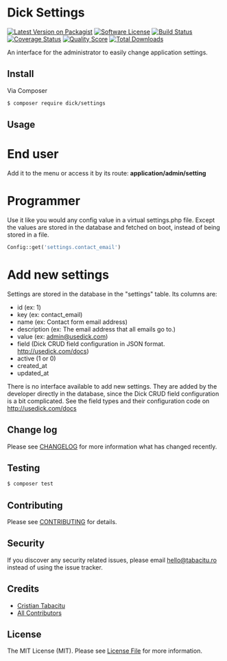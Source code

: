 # Dick Settings

[![Latest Version on Packagist][ico-version]][link-packagist]
[![Software License][ico-license]](LICENSE.md)
[![Build Status][ico-travis]][link-travis]
[![Coverage Status][ico-scrutinizer]][link-scrutinizer]
[![Quality Score][ico-code-quality]][link-code-quality]
[![Total Downloads][ico-downloads]][link-downloads]

An interface for the administrator to easily change application settings.

## Install

Via Composer

``` bash
$ composer require dick/settings
```

## Usage

# End user
Add it to the menu or access it by its route: **application/admin/setting**

# Programmer
Use it like you would any config value in a virtual settings.php file. Except the values are stored in the database and fetched on boot, instead of being stored in a file.

``` php
Config::get('settings.contact_email')
```

# Add new settings

Settings are stored in the database in the "settings" table. Its columns are:
- id (ex: 1)
- key (ex: contact_email)
- name (ex: Contact form email address)
- description (ex: The email address that all emails go to.)
- value (ex: admin@usedick.com)
- field (Dick CRUD field configuration in JSON format. http://usedick.com/docs)
- active (1 or 0)
- created_at
- updated_at

There is no interface available to add new settings. They are added by the developer directly in the database, since the Dick CRUD field configuration is a bit complicated. See the field types and their configuration code on http://usedick.com/docs

## Change log

Please see [CHANGELOG](CHANGELOG.md) for more information what has changed recently.

## Testing

``` bash
$ composer test
```

## Contributing

Please see [CONTRIBUTING](CONTRIBUTING.md) for details.

## Security

If you discover any security related issues, please email hello@tabacitu.ro instead of using the issue tracker.

## Credits

- [Cristian Tabacitu][link-author]
- [All Contributors][link-contributors]

## License

The MIT License (MIT). Please see [License File](LICENSE.md) for more information.

[ico-version]: https://img.shields.io/packagist/v/dick/settings.svg?style=flat-square
[ico-license]: https://img.shields.io/badge/license-MIT-brightgreen.svg?style=flat-square
[ico-travis]: https://img.shields.io/travis/tabacitu/settings/master.svg?style=flat-square
[ico-scrutinizer]: https://img.shields.io/scrutinizer/coverage/g/tabacitu/settings.svg?style=flat-square
[ico-code-quality]: https://img.shields.io/scrutinizer/g/tabacitu/settings.svg?style=flat-square
[ico-downloads]: https://img.shields.io/packagist/dt/dick/settings.svg?style=flat-square

[link-packagist]: https://packagist.org/packages/dick/settings
[link-travis]: https://travis-ci.org/tabacitu/settings
[link-scrutinizer]: https://scrutinizer-ci.com/g/tabacitu/settings/code-structure
[link-code-quality]: https://scrutinizer-ci.com/g/tabacitu/settings
[link-downloads]: https://packagist.org/packages/dick/settings
[link-author]: https://github.com/tabacitu
[link-contributors]: ../../contributors
